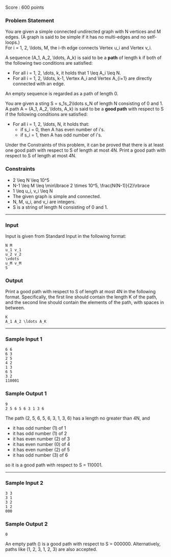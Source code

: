 Score : 600 points

### Problem Statement

You are given a simple connected undirected graph with N vertices and M edges. (A graph is said to be simple if it has no multi-edges and no self-loops.)  
For i = 1, 2, \ldots, M, the i-th edge connects Vertex u\_i and Vertex v\_i.

A sequence (A\_1, A\_2, \ldots, A\_k) is said to be a **path** of length k if both of the following two conditions are satisfied:

* For all i = 1, 2, \dots, k, it holds that 1 \leq A\_i \leq N.
* For all i = 1, 2, \ldots, k-1, Vertex A\_i and Vertex A\_{i+1} are directly connected with an edge.

An empty sequence is regarded as a path of length 0.

You are given a sting S = s\_1s\_2\ldots s\_N of length N consisting of 0 and 1.
A path A = (A\_1, A\_2, \ldots, A\_k) is said to be a **good path** with respect to S if the following conditions are satisfied:

* For all i = 1, 2, \ldots, N, it holds that:
  + if s\_i = 0, then A has even number of i's.
  + if s\_i = 1, then A has odd number of i's.

Under the Constraints of this problem, it can be proved that there is at least one good path with respect to S of length at most 4N.
Print a good path with respect to S of length at most 4N.

### Constraints

* 2 \leq N \leq 10^5
* N-1 \leq M \leq \min\lbrace 2 \times 10^5, \frac{N(N-1)}{2}\rbrace
* 1 \leq u\_i, v\_i \leq N
* The given graph is simple and connected.
* N, M, u\_i, and v\_i are integers.
* S is a string of length N consisting of 0 and 1.

---

### Input

Input is given from Standard Input in the following format:

```
N M
u_1 v_1
u_2 v_2
\vdots
u_M v_M
S
```

### Output

Print a good path with respect to S of length at most 4N in the following format.
Specifically, the first line should contain the length K of the path, and the second line should contain the elements of the path, with spaces in between.

```
K
A_1 A_2 \ldots A_K
```

---

### Sample Input 1

```
6 6
6 3
2 5
4 2
1 3
6 5
3 2
110001
```

### Sample Output 1

```
9
2 5 6 5 6 3 1 3 6
```

The path (2, 5, 6, 5, 6, 3, 1, 3, 6) has a length no greater than 4N, and

* it has odd number (1) of 1
* it has odd number (1) of 2
* it has even number (2) of 3
* it has even number (0) of 4
* it has even number (2) of 5
* it has odd number (3) of 6

so it is a good path with respect to S = 110001.

---

### Sample Input 2

```
3 3
3 1
3 2
1 2
000
```

### Sample Output 2

```
0

```

An empty path () is a good path with respect to S = 000000.
Alternatively, paths like (1, 2, 3, 1, 2, 3) are also accepted.